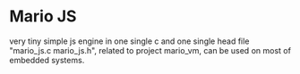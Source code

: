 # Mario JS
very tiny simple js engine in one single c  and one single head file "mario_js.c mario_js.h", related to project mario_vm, can be used on most of embedded systems.
